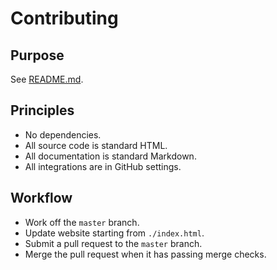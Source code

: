 # Contributing

## Purpose

See [README.md](./README.md).

## Principles

- No dependencies.
- All source code is standard HTML.
- All documentation is standard Markdown.
- All integrations are in GitHub settings.

## Workflow

- Work off the `master` branch.
- Update website starting from `./index.html`.
- Submit a pull request to the `master` branch.
- Merge the pull request when it has passing merge checks.

